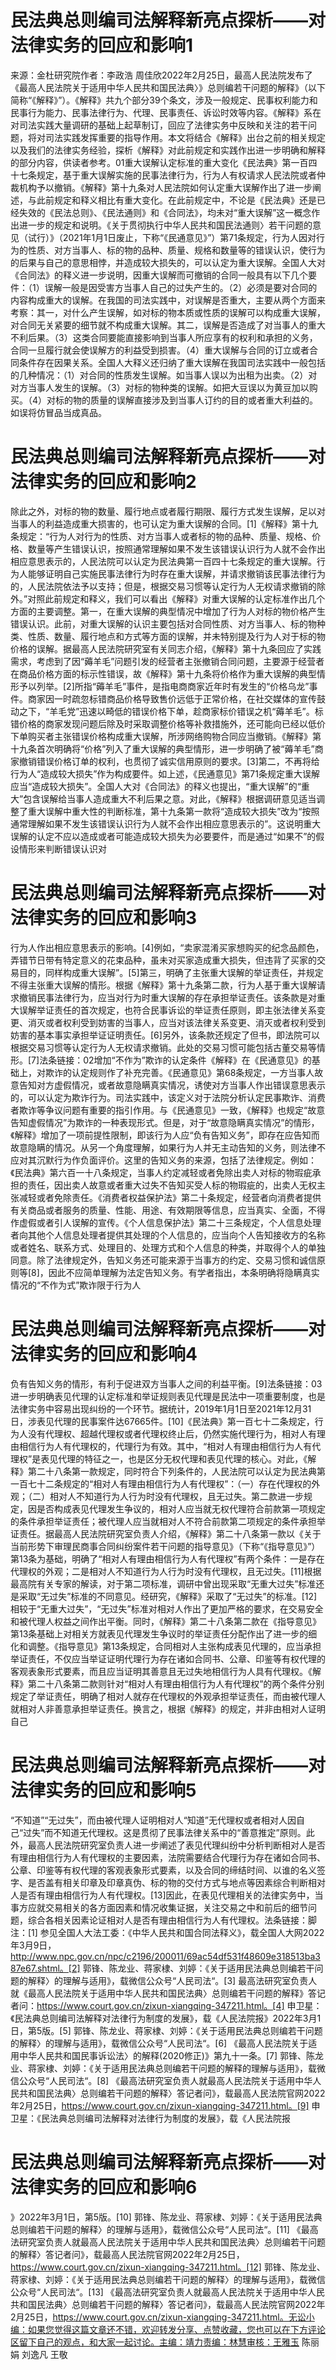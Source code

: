 # 民法典总则编司法解释新亮点探析——对法律实务的回应和影响1

来源：金杜研究院作者：李政浩 周佳欣2022年2月25日，最高人民法院发布了《最高人民法院关于适用中华人民共和国民法典〉》总则编若干问题的解释》（以下简称“《解释》”）。《解释》共九个部分39个条文，涉及一般规定、民事权利能力和民事行为能力、民事法律行为、代理、民事责任、诉讼时效等内容。《解释》系在对司法实践大量调研的基础上起草制订，回应了法律实务中反映和关注的若干问题，将对司法实践发挥重要的指导作用。本文将结合《解释》出台之前的相关规定以及我们的法律实务经验，探析《解释》对此前规定和实践作出进一步明确和解释的部分内容，供读者参考。01重大误解认定标准的重大变化《民法典》第一百四十七条规定，基于重大误解实施的民事法律行为，行为人有权请求人民法院或者仲裁机构予以撤销。《解释》第十九条对人民法院如何认定重大误解作出了进一步阐述，与此前规定和释义相比有重大变化。在此前规定中，不论是《民法典》还是已经失效的《民法总则》、《民法通则》和《合同法》，均未对“重大误解”这一概念作出进一步的规定和说明。《关于贯彻执行中华人民共和国民法通则〉若干问题的意见（试行）》（2021年1月1日废止，下称“《民通意见》”）第71条规定，行为人因对行为的性质、对方当事人、标的物的品种、质量、规格和数量等的错误认识，使行为的后果与自己的意思相悖，并造成较大损失的，可以认定为重大误解。全国人大对《合同法》的释义进一步说明，因重大误解而可撤销的合同一般具有以下几个要件：（1）误解一般是因受害方当事人自己的过失产生的。（2）必须是要对合同的内容构成重大的误解。在我国的司法实践中，对误解是否重大，主要从两个方面来考察：其一，对什么产生误解，如对标的物本质或性质的误解可以构成重大误解，对合同无关紧要的细节就不构成重大误解。其二，误解是否造成了对当事人的重大不利后果。（3）这类合同要能直接影响到当事人所应享有的权利和承担的义务，合同一旦履行就会使误解方的利益受到损害。（4）重大误解与合同的订立或者合同条件存在因果关系。全国人大释义还归纳了重大误解在我国司法实践中一般包括的几种情况：（1）对合同的性质发生误解。如当事人误以为出租为出卖。（2）对对方当事人发生的误解。（3）对标的物种类的误解。如把大豆误以为黄豆加以购买。（4）对标的物的质量的误解直接涉及到当事人订约的目的或者重大利益的。如误将仿冒品当成真品。

# 民法典总则编司法解释新亮点探析——对法律实务的回应和影响2

除此之外，对标的物的数量、履行地点或者履行期限、履行方式发生误解，足以对当事人的利益造成重大损害的，也可认定为重大误解的合同。[1]《解释》第十九条规定：“行为人对行为的性质、对方当事人或者标的物的品种、质量、规格、价格、数量等产生错误认识，按照通常理解如果不发生该错误认识行为人就不会作出相应意思表示的，人民法院可以认定为民法典第一百四十七条规定的重大误解。行为人能够证明自己实施民事法律行为时存在重大误解，并请求撤销该民事法律行为的，人民法院依法予以支持；但是，根据交易习惯等认定行为人无权请求撤销的除外。”对照此前规定和释义，我们可以看出《解释》对重大误解的认定标准作出几个方面的主要调整。第一，在重大误解的典型情况中增加了行为人对标的物价格产生错误认识。此前，对重大误解的认识主要包括对合同性质、对方当事人、标的物种类、性质、数量、履行地点和方式等方面的误解，并未特别提及行为人对于标的物价格的误解。据最高人民法院研究室有关同志介绍，《解释》第十九条回应了实践需求，考虑到了因“薅羊毛”问题引发的经营者主张撤销合同问题，主要源于经营者在商品价格方面的标示性错误，故《解释》第十九条将价格作为重大误解的典型情形予以列举。[2]所指“薅羊毛”事件，是指电商商家近年时有发生的“价格乌龙”事件。商家因一时疏忽标错商品价格导致售价远低于正常价格，在社交媒体的宣传鼓动之下，“羊毛党”迅速以畸低的错误价格下单，趁商家标价错误之机“薅羊毛”。标错价格的商家发现问题后除及时采取调整价格等补救措施外，还可能向已经以低价下单购买者主张错误价格构成重大误解，所涉网络购物合同应当撤销。《解释》第十九条首次明确将“价格”列入了重大误解的典型情形，进一步明确了被“薅羊毛”商家撤销错误价格订单的权利，也贯彻了诚实信用原则的要求。[3]第二，不再将给行为人“造成较大损失”作为构成要件。如上述，《民通意见》第71条规定重大误解应当“造成较大损失”。全国人大对《合同法》的释义也提出，“重大误解”的“重大”包含误解给当事人造成重大不利后果之意。对此，《解释》根据调研意见适当调整了重大误解中重大性的判断标准，第十九条第一款将“造成较大损失”改为“按照通常理解如果不发生该错误认识行为人就不会作出相应意思表示的”。这说明重大误解的认定不应以造成或者可能造成较大损失为必要要件，而是通过“如果不”的假设情形来判断错误认识对

# 民法典总则编司法解释新亮点探析——对法律实务的回应和影响3

行为人作出相应意思表示的影响。[4]例如，“卖家混淆买家想购买的纪念品颜色，弄错节日带有特定意义的花束品种，虽未对买家造成重大损失，但违背了买家的交易目的，同样构成重大误解”。[5]第三，明确了主张重大误解的举证责任，并规定不得主张重大误解的情形。根据《解释》第十九条第二款，行为人基于重大误解请求撤销民事法律行为，应当对行为时重大误解的存在承担举证责任。该条款是对重大误解举证责任的首次规定，也符合民事诉讼的举证责任原则，即主张法律关系变更、消灭或者权利受到妨害的当事人，应当对该法律关系变更、消灭或者权利受到妨害的基本事实承担举证证明责任。[6]另外，该条款还规定了但书，即法院可以根据交易习惯等认定行为人无权请求撤销。此处的交易习惯可能包括古董交易等情形。[7]法条链接：02增加“不作为”欺诈的认定条件《解释》在《民通意见》的基础上，对欺诈的认定规则作了补充完善。《民通意见》第68条规定，一方当事人故意告知对方虚假情况，或者故意隐瞒真实情况，诱使对方当事人作出错误意思表示的，可以认定为欺诈行为。司法实践中，该定义对于法院分析认定民事欺诈、消费者欺诈等争议问题有重要的指引作用。与《民通意见》一致，《解释》也规定“故意告知虚假情况”为欺诈的一种表现形式。但是，对于“故意隐瞒真实情况”的情形，《解释》增加了一项前提性限制，即该行为人应“负有告知义务”，即存在应告知而故意隐瞒的情况。从另一个角度理解，如果行为人并无主动告知的义务，则法律不应对其沉默行为作负面评价。这里的告知义务的来源，包括了法律规定。例如：《民法典》第六百一十八条规定，当事人约定减轻或者免除出卖人对标的物瑕疵承担的责任，因出卖人故意或者重大过失不告知买受人标的物瑕疵的，出卖人无权主张减轻或者免除责任。《消费者权益保护法》第二十条规定，经营者向消费者提供有关商品或者服务的质量、性能、用途、有效期限等信息，应当真实、全面，不得作虚假或者引人误解的宣传。《个人信息保护法》第二十三条规定，个人信息处理者向其他个人信息处理者提供其处理的个人信息的，应当向个人告知接收方的名称或者姓名、联系方式、处理目的、处理方式和个人信息的种类，并取得个人的单独同意。除了法律规定外，告知义务还可能来源于当事方的约定、交易习惯和诚信原则等[8]，因此不应简单理解为法定告知义务。有学者指出，本条明确将隐瞒真实情况的“不作为式”欺诈限于行为人

# 民法典总则编司法解释新亮点探析——对法律实务的回应和影响4

负有告知义务的情形，有利于促进双方当事人之间的利益平衡。[9]法条链接：03进一步明确表见代理的认定标准和举证规则表见代理是民法中一项重要制度，也是法律实务中容易出现纠纷的一个环节。据统计，2019年1月1日至2021年12月31日，涉表见代理的民事案件达67665件。[10]《民法典》第一百七十二条规定，行为人没有代理权、超越代理权或者代理权终止后，仍然实施代理行为，相对人有理由相信行为人有代理权的，代理行为有效。其中，“相对人有理由相信行为人有代理权”是表见代理的特征之一，也是区分无权代理和表见代理的核心。对此，《解释》第二十八条第一款规定，同时符合下列条件的，人民法院可以认定为民法典第一百七十二条规定的“相对人有理由相信行为人有代理权”：（一）存在代理权的外观；（二）相对人不知道行为人行为时没有代理权，且无过失。第二款进一步规定，因是否构成表见代理发生争议的，相对人应当就无权代理符合前款第一项规定的条件承担举证责任；被代理人应当就相对人不符合前款第二项规定的条件承担举证责任。据最高人民法院研究室负责人介绍，《解释》第二十八条第一款以《关于当前形势下审理民商事合同纠纷案件若干问题的指导意见》（下称“《指导意见》”）第13条为基础，明确了“相对人有理由相信行为人有代理权”有两个条件：一是存在代理权的外观；二是相对人不知道行为人行为时没有代理权，且无过失。[11]根据最高院有关专家的解读，对于第二项标准，调研中曾出现采取“无重大过失”标准还是采取“无过失”标准的不同意见。经研究，《解释》采取了“无过失”的标准。[12]相较于“无重大过失”，“无过失”标准对相对人作出了更加严格的要求，在交易安全和被代理人权益之间作出平衡。同时，《解释》第二十八条第二款在《指导意见》第13条基础上对相关方就表见代理发生争议时的举证责任分配作出了进一步的细化和调整。《指导意见》第13条规定，合同相对人主张构成表见代理的，应当承担举证责任，不仅应当举证证明代理行为存在诸如合同书、公章、印鉴等有权代理的客观表象形式要素，而且应当证明其善意且无过失地相信行为人具有代理权。《解释》第二十八条第二款则针对“相对人有理由相信行为人有代理权”的两个条件分别规定了举证责任，明确了相对人就存在代理权的外观承担举证责任，而由被代理人就相对人非善意承担举证责任。换言之，根据《解释》的规定，并非由相对人证明自己

# 民法典总则编司法解释新亮点探析——对法律实务的回应和影响5

“不知道”“无过失”，而由被代理人证明相对人“知道”无代理权或者相对人因自己“过失”而不知道无代理权。这是贯彻了民事法律关系中的“善意推定”原则。此外，最高人民法院研究室负责人进一步阐述了表见代理纠纷中分析判断相对人是否有理由相信行为人有代理权的主要因素，法院需要结合代理行为存在诸如合同书、公章、印鉴等有权代理的客观表象形式要素，以及合同的缔结时间、以谁的名义签字、是否盖有相关印章及印章真伪、标的物的交付方式与地点等因素综合判断相对人是否有理由相信行为人有代理权。[13]因此，在表见代理相关的法律实务中，当事方应就交易相关的各方面因素和情况收集证据，关注交易之中和前后的细节问题，综合各相关因素论证相对人是否有理由相信行为人有代理权。法条链接：脚注：[1] 参见全国人大法工委：《中华人民共和国合同法释义》，载全国人大网2022年3月9日，http://www.npc.gov.cn/npc/c2196/200011/69ac54df531f48609e318513ba387e67.shtml。[2] 郭锋、陈龙业、蒋家棣、刘婷：《关于适用民法典总则编若干问题的解释〉的理解与适用》，载微信公众号“人民司法“。[3] 最高法研究室负责人就《最高人民法院关于适用中华人民共和国民法典〉总则编若干问题的解释》答记者问：https://www.court.gov.cn/zixun-xiangqing-347211.html。[4] 申卫星：《民法典总则编司法解释对法律行为制度的发展》，载《人民法院报》2022年3月1日，第5版。[5] 郭锋、陈龙业、蒋家棣、刘婷：《关于适用民法典总则编若干问题的解释〉的理解与适用》，载微信公众号“人民司法“。[6] 《最高人民法院关于适用中华人民共和国民事诉讼法〉的解释(2020修正)》第九十一条。[7] 郭锋、陈龙业、蒋家棣、刘婷：《关于适用民法典总则编若干问题的解释的理解与适用》，载微信公众号“人民司法“。[8] 《最高法研究室负责人就最高人民法院关于适用中华人民共和国民法典〉总则编若干问题的解释〉答记者问》，载最高人民法院官网2022年2月25日，https://www.court.gov.cn/zixun-xiangqing-347211.html。[9] 申卫星：《民法典总则编司法解释对法律行为制度的发展》，载《人民法院报

# 民法典总则编司法解释新亮点探析——对法律实务的回应和影响6

》2022年3月1日，第5版。[10] 郭锋、陈龙业、蒋家棣、刘婷：《关于适用民法典总则编若干问题的解释〉的理解与适用》，载微信公众号“人民司法“。[11] 《最高法研究室负责人就最高人民法院关于适用中华人民共和国民法典〉总则编若干问题的解释〉答记者问》，载最高人民法院官网2022年2月25日，https://www.court.gov.cn/zixun-xiangqing-347211.html。[12] 郭锋、陈龙业、蒋家棣、刘婷：《关于适用民法典总则编若干问题的解释〉的理解与适用》，载微信公众号“人民司法“。[13] 《最高法研究室负责人就最高人民法院关于适用中华人民共和国民法典〉总则编若干问题的解释〉答记者问》，载最高人民法院官网2022年2月25日，https://www.court.gov.cn/zixun-xiangqing-347211.html。无讼小编：如果您觉得这篇文章还不错，欢迎转发分享、点赞收藏，您也可以在下方评论区留下自己的观点，和大家一起讨论。主编：靖力责编：林慧审核：王雅玉 陈丽娟 刘逸凡 王敬

